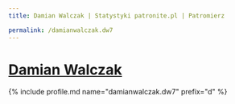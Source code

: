 ```yaml
---
title: Damian Walczak | Statystyki patronite.pl | Patromierz

permalink: /damianwalczak.dw7
---
```


# [Damian Walczak](https://patronite.pl/damianwalczak.dw7)

{% include profile.md name="damianwalczak.dw7" prefix="d" %}
